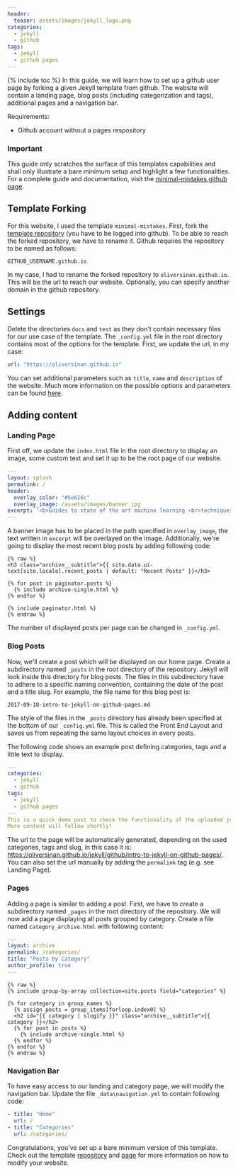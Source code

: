 ```yaml
---
header:
  teaser: assets/images/jekyll_logo.png
categories:
  - jekyll
  - github
tags:
  - jekyll
  - github pages
---
```

{% include toc %}
In this guide, we will learn how to set up a github user page by forking a given Jekyll template from github. The website will contain a landing page, blog posts (including categorization and tags), additional pages and a navigation bar.

Requirements:
- Github account without a pages respository

### Important

This guide only scratches the surface of this templates capabilities and shall only illustrate a bare minimum setup and highlight a few functionalities. For a complete guide and documentation, visit the [minimal-mistakes github page](https://mmistakes.github.io/minimal-mistakes/docs/quick-start-guide/).

## Template Forking

For this website, I used the template `minimal-mistakes`.
First, fork the [template repository](https://github.com/mmistakes/minimal-mistakes) (you have to be logged into github). To be able to reach the forked repository, we have to rename it. Github requires the repository to be named as follows:
```
GITHUB_USERNAME.github.io
```
In my case, I had to rename the forked repository to `oliversinan.github.io`. This will be the url to reach our website. Optionally, you can specify another domain in the github repository.

## Settings
Delete the directories `docs` and `test` as they don't contain necessary files for our use case of the template.
The `_config.yml` file in the root directory contains most of the options for the template. First, we update the url, in my case:
```yaml
url: "https://oliversinan.github.io"
```
You can set additional parameters such as `title`, `name` and `description` of the website. Much more information on the possible options and parameters can be found [here](https://mmistakes.github.io/minimal-mistakes/docs/configuration/).

## Adding content
### Landing Page
First off, we update the `index.html` file in the root directory to display an image, some custom text and set it up to be the root page of our website.
```yaml
---
layout: splash
permalink: /
header:
  overlay_color: "#5e616c"
  overlay_image: /assets/images/banner.jpg
excerpt: '<b>Guides to state of the art machine learning <br>techniques and applications.</b>'
---
```
A banner image has to be placed in the path specified in `overlay_image`, the text written in `excerpt` will be overlayed on the image.
Additionally, we're going to display the most recent blog posts by adding following code:
```liquid
{% raw %}
<h3 class="archive__subtitle">{{ site.data.ui-text[site.locale].recent_posts | default: "Recent Posts" }}</h3>

{% for post in paginator.posts %}
  {% include archive-single.html %}
{% endfor %}

{% include paginator.html %}
{% endraw %}

```
The number of displayed posts per page can be changed in `_config.yml`.
### Blog Posts
Now, we'll create a post which will be displayed on our home page. Create a subdirectory named `_posts` in the root directory of the repository. Jekyll will look inside this directory for blog posts. The files in this subdirectory have to adhere to a specific naming convention, containing the date of the post and a title slug. For example, the file name for this blog post is:
```
2017-09-18-intro-to-jekyll-on-github-pages.md
```
The style of the files in the `_posts` directory has already been specified at the bottom of our `_config.yml` file. This is called the Front End Layout and saves us from repeating the same layout choices in every posts.

The following code shows an example post defining categories, tags and a little text to display.
```yaml
---
categories:
  - jekyll
  - github
tags:
  - jekyll
  - github pages
---
This is a quick demo post to check the functionality of the uploaded jekyll template to github pages.
More content will follow shortly!

```
The url to the page will be automatically generated, depending on the used categories, tags and slug, in this case it is: https://oliversinan.github.io/jekyll/github/intro-to-jekyll-on-github-pages/. You can also set the url manually by adding the `permalink` tag (e.g. see Landing Page).
### Pages
Adding a page is similar to adding a post. First, we have to create a subdirectory named `_pages` in the root directory of the repository. We will now add a page displaying all posts grouped by category. Create a file named `category_archive.html` with following content:
```yaml
---
layout: archive
permalink: /categories/
title: "Posts by Category"
author_profile: true
---
```
```liquid
{% raw %}
{% include group-by-array collection=site.posts field="categories" %}

{% for category in group_names %}
  {% assign posts = group_items[forloop.index0] %}
  <h2 id="{{ category | slugify }}" class="archive__subtitle">{{ category }}</h2>
  {% for post in posts %}
    {% include archive-single.html %}
  {% endfor %}
{% endfor %}
{% endraw %}

```

### Navigation Bar
To have easy access to our landing and category page, we will modify the navigation bar. Update the file `_data\navigation.yml` to contain following code:
```yaml
- title: "Home"
  url: /
- title: "Categories"
  url: /categories/
```

Congratulations, you've set up a bare minimum version of this template. Check out the template [repository](https://mmistakes.github.io/minimal-mistakes/docs/quick-start-guide/) and [page](https://mmistakes.github.io/minimal-mistakes/docs/quick-start-guide/) for more information on how to modify your website.
